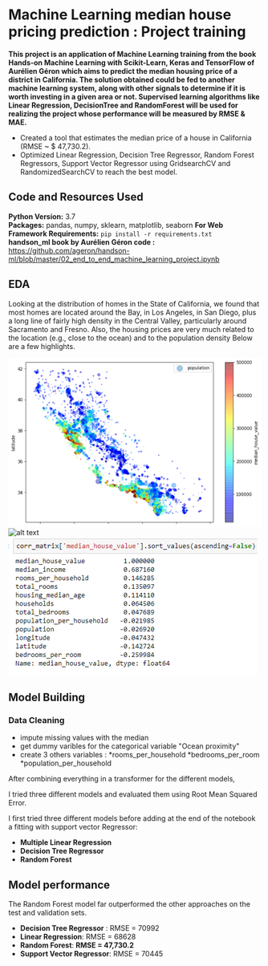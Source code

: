# Machine Learning median house pricing prediction : Project training

**This project is an application of Machine Learning training from the book Hands-on Machine Learning with Scikit-Learn, Keras and TensorFlow of Aurélien Géron which aims to predict the median housing price of a district in California. The solution obtained could be fed to another machine learning system, along with other signals to determine if it is worth investing in a given area or not. Supervised learning algorithms like Linear Regression, DecisionTree and RandomForest will be used for realizing the project whose performance will be measured by RMSE & MAE.**

* Created a tool that estimates the median price of a house in California (RMSE ~ $ 47,730.2).
* Optimized Linear Regression, Decision Tree Regressor, Random Forest Regressors, Support Vector Regressor using GridsearchCV and RandomizedSearchCV to reach the best model.  

## Code and Resources Used 
**Python Version:** 3.7  
**Packages:** pandas, numpy, sklearn, matplotlib, seaborn
**For Web Framework Requirements:**  ```pip install -r requirements.txt```    
**handson_ml book by Aurélien Géron code :** https://github.com/ageron/handson-ml/blob/master/02_end_to_end_machine_learning_project.ipynb

## EDA
Looking at the distribution of homes in the State of California, we found that most homes are located around the Bay, in Los Angeles, in San Diego, plus a long line of fairly high density in the Central Valley, particularly around Sacramento and Fresno. 
Also, the housing prices are very much related to the location (e.g., close to the ocean) and to the population density
Below are a few highlights. 

![alt text](https://github.com/Daniel11OSSE/housing_salary_pred/blob/master/California.png "Population by District")
![alt text](https://github.com/PlayingNumbers/ds_salary_proj/blob/master/correlation.png "Correlation between median housing price and median income")
![alt text](https://github.com/Daniel11OSSE/housing_salary_pred/blob/master/Correlation_many.PNG "Correlations with median housing price")

## Model Building 
### Data Cleaning
*	impute missing values with the median 
* get dummy varibles for the categorical variable "Ocean proximity"
* create 3 others variables :
  *rooms_per_household
  *bedrooms_per_room
  *population_per_household

After combining everything in a transformer for the different models,

I tried three different models and evaluated them using Root Mean Squared Error.   

I first tried three different models before adding at the end of the notebook a fitting with support vector Regressor:
*	**Multiple Linear Regression**
*	**Decision Tree Regressor**
*	**Random Forest**

## Model performance
The Random Forest model far outperformed the other approaches on the test and validation sets. 
*	**Decision Tree Regressor** : RMSE = 70992
*	**Linear Regression**: RMSE = 68628
*	**Random Forest**: **RMSE = 47,730.2**
*	**Support Vector Regressor**: RMSE = 70445
